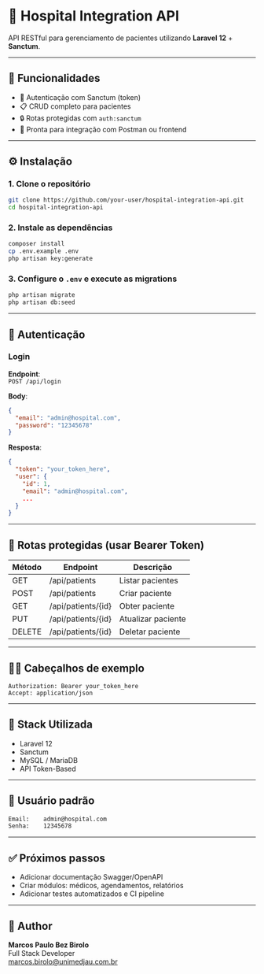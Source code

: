 # 🏥 Hospital Integration API

API RESTful para gerenciamento de pacientes utilizando **Laravel 12** + **Sanctum**.

---

## 🚀 Funcionalidades

- 🔐 Autenticação com Sanctum (token)
- 📋 CRUD completo para pacientes
- 🔒 Rotas protegidas com `auth:sanctum`
- 🧪 Pronta para integração com Postman ou frontend

---

## ⚙️ Instalação

### 1. Clone o repositório

```bash
git clone https://github.com/your-user/hospital-integration-api.git
cd hospital-integration-api
```

### 2. Instale as dependências

```bash
composer install
cp .env.example .env
php artisan key:generate
```

### 3. Configure o `.env` e execute as migrations

```bash
php artisan migrate
php artisan db:seed
```

---

## 🔐 Autenticação

### Login

**Endpoint**:  
`POST /api/login`

**Body**:

```json
{
  "email": "admin@hospital.com",
  "password": "12345678"
}
```

**Resposta**:

```json
{
  "token": "your_token_here",
  "user": {
    "id": 1,
    "email": "admin@hospital.com",
    ...
  }
}
```

---

## 📡 Rotas protegidas (usar Bearer Token)

| Método | Endpoint               | Descrição          |
|--------|------------------------|--------------------|
| GET    | /api/patients          | Listar pacientes   |
| POST   | /api/patients          | Criar paciente     |
| GET    | /api/patients/{id}     | Obter paciente     |
| PUT    | /api/patients/{id}     | Atualizar paciente |
| DELETE | /api/patients/{id}     | Deletar paciente   |

---

## 🧑‍💻 Cabeçalhos de exemplo

```http
Authorization: Bearer your_token_here
Accept: application/json
```

---

## 🧰 Stack Utilizada

- Laravel 12
- Sanctum
- MySQL / MariaDB
- API Token-Based

---

## 👤 Usuário padrão

```txt
Email:    admin@hospital.com
Senha:    12345678
```

---

## ✅ Próximos passos

- Adicionar documentação Swagger/OpenAPI
- Criar módulos: médicos, agendamentos, relatórios
- Adicionar testes automatizados e CI pipeline


---

## 👤 Author

**Marcos Paulo Bez Birolo**  
Full Stack Developer  
[marcos.birolo@unimedjau.com.br](mailto:rockbez@hotmail.com)
